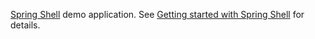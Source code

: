[Spring Shell](http://www.springsource.org/spring-shell) demo application.
See [Getting started with Spring Shell](http://ev9d9.blogspot.be/2012/11/getting-started-with-spring-shell.html) for details.
